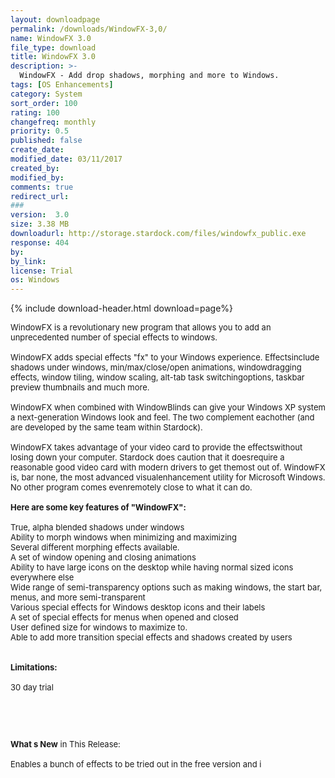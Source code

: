 ```yaml
---
layout: downloadpage
permalink: /downloads/WindowFX-3,0/
name: WindowFX 3.0
file_type: download
title: WindowFX 3.0
description: >-
  WindowFX - Add drop shadows, morphing and more to Windows.
tags: [OS Enhancements]
category: System
sort_order: 100
rating: 100
changefreq: monthly
priority: 0.5
published: false
create_date: 
modified_date: 03/11/2017
created_by: 
modified_by: 
comments: true
redirect_url: 
### 
version:  3.0
size: 3.38 MB
downloadurl: http://storage.stardock.com/files/windowfx_public.exe
response: 404
by: 
by_link: 
license: Trial 
os: Windows
---
```


{% include download-header.html download=page%}

<p style="fix-download-text !important">
<p><font size="2"><p>WindowFX is a revolutionary new program that allows you to add an unprecedented number of special effects to windows.<br />
<br />
WindowFX adds special effects "fx" to your Windows experience. Effectsinclude shadows under windows, min/max/close/open animations, windowdragging effects, window tiling, window scaling, alt-tab task switchingoptions, taskbar preview thumbnails and much more. <br />
<br />
WindowFX when combined with WindowBlinds can give your Windows XP system a next-generation Windows look and feel. The two complement eachother (and are developed by the same team within Stardock).<br />
<br />
WindowFX takes advantage of your video card to provide the effectswithout losing down your computer. Stardock does caution that it doesrequire a reasonable good video card with modern drivers to get themost out of. WindowFX is, bar none, the most advanced visualenhancement utility for Microsoft Windows. No other program comes evenremotely close to what it can do.<br />
<br />
<span><strong>Here are some key features of "WindowFX":</strong></span><br />
<br />
True, alpha blended shadows under windows <br />
Ability to morph windows when minimizing and maximizing <br />
Several different morphing effects available. <br />
A set of window opening and closing animations <br />
Ability to have large icons on the desktop while having normal sized icons everywhere else <br />
Wide range of semi-transparency options such as making windows, the start bar, menus, and more semi-transparent <br />
Various special effects for Windows desktop icons and their labels <br />
A set of special effects for menus when opened and closed <br />
User defined size for windows to maximize to. <br />
Able to add more transition special effects and shadows created by users<br />
<br />
<br />
<span><strong>Limitations:</strong></span><br />
<br />
30 day trial</p>
<!-- google_ad_section_end -->
<p>&#160;</p>
<div class="celltext_big"><br />
<br />
<strong>What s New</strong> in This Release:<br />
<br />
Enables a bunch of effects to be tried out in the free version and i</div></p></p>
